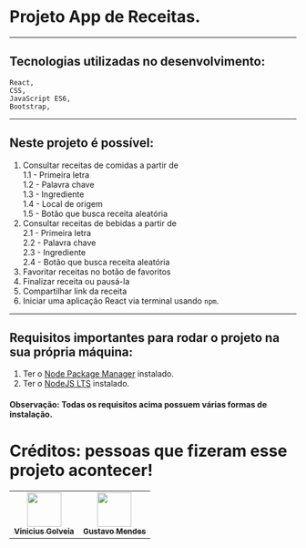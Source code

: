 # Projeto App de Receitas.
------------
## Tecnologias utilizadas no desenvolvimento:
```
React,
CSS,
JavaScript ES6,
Bootstrap,
```
------------
## Neste projeto é possível:
1. Consultar receitas de comidas a partir de <br />
1.1 - Primeira letra <br />
1.2 - Palavra chave <br />
1.3 - Ingrediente <br />
1.4 - Local de origem <br />
1.5 - Botão que busca receita aleatória <br />
2. Consultar receitas de bebidas a partir de <br />
2.1 - Primeira letra <br />
2.2 - Palavra chave <br />
2.3 - Ingrediente <br />
2.4 - Botão que busca receita aleatória <br />
3.  Favoritar receitas no botão de favoritos <br />
4. Finalizar receita ou pausá-la <br />
5. Compartilhar link da receita <br />
6. Iniciar uma aplicação React via terminal usando `npm`. <br />
------------
## Requisitos importantes para rodar o projeto na sua própria máquina:
1. Ter o [Node Package Manager](https://docs.npmjs.com/cli/v7/commands/npm-install) instalado.
2. Ter o [NodeJS LTS](https://nodejs.org/en/download/) instalado.
#### Observação: Todas os requisitos acima possuem várias formas de instalação.

# Créditos: pessoas que fizeram esse projeto acontecer!
<table>
  <tr>
    <td align="center">
      <a href="https://github.com/vinigofr">
        <img src="https://avatars.githubusercontent.com/u/77826651?v=4" width="60px;" alt=""/>
        <br />
        <sub><b>Vinicius Golveia</b></sub>
      </a>
    </td>
    <td align="center">
      <a href="https://github.com/gusm217">
        <img src="https://github.com/gusm217.png" width="60px;" alt=""/>
        <br>
        <sub><b>Gustavo Mendes</b></sub>
      </a>
    </td>
  </tr>
</table>
